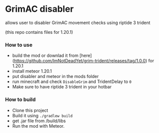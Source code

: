 # GrimAC disabler

allows user to disabler GrimAC movement checks using riptide 3 trident

(this repo contains files for 1.20.1)

### How to use 
- build the mod or downlad it from [here] (https://github.com/ImNotDeadYet/grim-trident/releases/tag/1.0.0) for 1.20.1
- install meteor 1.20.1
- put disabler and meteor in the mods folder
- run minecraft and check `DisableGrim` and TridentDelay to `0`
- Make sure to have riptide 3 trident in your hotbar



### How to build
- Clone this project
- Build it using `./gradlew build`
- get .jar file from /build/libs
- Run the mod with Meteor.
